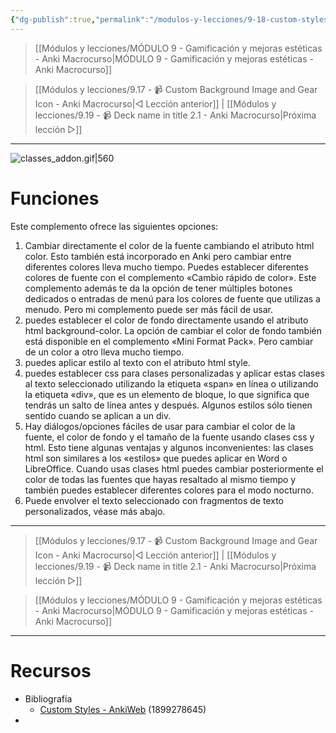 ```yaml
---
{"dg-publish":true,"permalink":"/modulos-y-lecciones/9-18-custom-styles-font-color-background-colour-classes-anki-macrocurso/","noteIcon":"","updated":"2024-05-22T20:19:59.389+02:00"}
---
```



> [[Módulos y lecciones/MÓDULO 9 - Gamificación y mejoras estéticas - Anki Macrocurso\|MÓDULO 9 - Gamificación y mejoras estéticas - Anki Macrocurso]]

> [[Módulos y lecciones/9.17 - 📹 Custom Background Image and Gear Icon - Anki Macrocurso\|◁ Lección anterior]] | [[Módulos y lecciones/9.19 - 📹 Deck name in title 2.1 - Anki Macrocurso\|Próxima lección ▷]]

---

![classes_addon.gif|560](/img/user/M%C3%B3dulos%20y%20lecciones/ANEXOS/classes_addon.gif)

# Funciones
Este complemento ofrece las siguientes opciones:
1. Cambiar directamente el color de la fuente cambiando el atributo html color. Esto también está incorporado en Anki pero cambiar entre diferentes colores lleva mucho tiempo. Puedes establecer diferentes colores de fuente con el complemento «Cambio rápido de color». Este complemento además te da la opción de tener múltiples botones dedicados o entradas de menú para los colores de fuente que utilizas a menudo. Pero mi complemento puede ser más fácil de usar.
2. puedes establecer el color de fondo directamente usando el atributo html background-color. La opción de cambiar el color de fondo también está disponible en el complemento «Mini Format Pack». Pero cambiar de un color a otro lleva mucho tiempo.
3. puedes aplicar estilo al texto con el atributo html style.
4. puedes establecer css para clases personalizadas y aplicar estas clases al texto seleccionado utilizando la etiqueta «span» en línea o utilizando la etiqueta «div», que es un elemento de bloque, lo que significa que tendrás un salto de línea antes y después. Algunos estilos sólo tienen sentido cuando se aplican a un div.
5. Hay diálogos/opciones fáciles de usar para cambiar el color de la fuente, el color de fondo y el tamaño de la fuente usando clases css y html. Esto tiene algunas ventajas y algunos inconvenientes: las clases html son similares a los «estilos» que puedes aplicar en Word o LibreOffice. Cuando usas clases html puedes cambiar posteriormente el color de todas las fuentes que hayas resaltado al mismo tiempo y también puedes establecer diferentes colores para el modo nocturno.
6. Puede envolver el texto seleccionado con fragmentos de texto personalizados, véase más abajo.


---

> [[Módulos y lecciones/9.17 - 📹 Custom Background Image and Gear Icon - Anki Macrocurso\|◁ Lección anterior]] | [[Módulos y lecciones/9.19 - 📹 Deck name in title 2.1 - Anki Macrocurso\|Próxima lección ▷]]

> [[Módulos y lecciones/MÓDULO 9 - Gamificación y mejoras estéticas - Anki Macrocurso\|MÓDULO 9 - Gamificación y mejoras estéticas - Anki Macrocurso]]

---


# Recursos
- Bibliografía
	- [Custom Styles - AnkiWeb](https://ankiweb.net/shared/info/1899278645) (1899278645)
- 